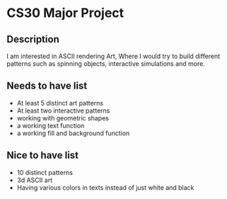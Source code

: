 # CS30 Major Project

## Description
I am interested in ASCII rendering Art, Where I would try to build different patterns such as spinning objects, interactive simulations and more. 
## Needs to have list
  - At least 5 distinct art patterns
  - At least two interactive patterns
  - working with geometric shapes
  - a working text function
  - a working fill and background function




  

## Nice to have list
  - 10 distinct patterns
  - 3d ASCII art
  - Having various colors in texts instead of just white and black

  
